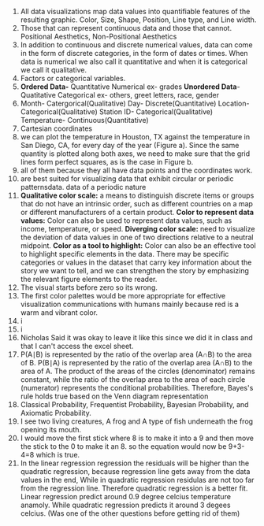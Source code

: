 1. All data visualizations map data values into quantifiable features of the resulting graphic. Color, Size, Shape, Position, Line type, and Line width.  
2. Those that can represent continuous data and those that cannot. Positional Aesthetics, Non-Positional Aesthetics
3. In addition to continuous and discrete numerical values, data can come in the form of discrete categories, in the form of dates or times. When data is numerical we also call it quantitative and when it is categorical we call it qualitative.
4. Factors or categorical variables.
5. **Ordered Data-** Quantitative Numerical ex- grades **Unordered Data**- Quatitative Categorical ex- others, greet letters, race, gender
6. Month- Catergorical(Qualitative) Day- Discrete(Quantitative) Location- Categorical(Qualitative) Station ID- Categorical(Qualitative) Temperature- Continuous(Quantitative) 
7. Cartesian coordinates
8. we can plot the temperature in Houston, TX against the temperature in San Diego, CA, for every day of the year (Figure a). Since the same quantity is plotted along both axes, we need to make sure that the grid lines form perfect squares, as is the case in Figure b.
9. all of them because they all have data points and the coordinates work.  
10. are best suited for visualizing data that exhibit circular or periodic patternsdata. data of a periodic nature
11. **Qualitative color scale:** a means to distinguish discrete items or groups that do not have an intrinsic order, such as different countries on a map or different manufacturers of a certain product. **Color to represent data values:** Color can also be used to represent data values, such as income, temperature, or speed. **Diverging color scale:** need to visualize the deviation of data values in one of two directions relative to a neutral midpoint. **Color as a tool to highlight:** Color can also be an effective tool to highlight specific elements in the data. There may be specific categories or values in the dataset that carry key information about the story we want to tell, and we can strengthen the story by emphasizing the relevant figure elements to the reader.
12. The visual starts before zero so its wrong.  
13. The first color palettes would be more appropriate for effective visualization communications with humans mainly because red is a warm and vibrant color.
14. i
15. i
16. Nicholas Said it was okay to leave it like this since we did it in class and that I can't access the excel sheet. 
17. P(A∣B) is represented by the ratio of the overlap area (A∩B) to the area of B. P(B∣A) is represented by the ratio of the overlap area (A∩B) to the area of A. The product of the areas of the circles (denominator) remains constant, while the ratio of the overlap area to the area of each circle (numerator) represents the conditional probabilities. Therefore, Bayes's rule holds true based on the Venn diagram representation
18. Classical Probability, Frequentist Probability, Bayesian Probability, and Axiomatic Probability. 
19. I see two living creatures, A frog and A type of fish underneath the frog opening its mouth.  
20. I would move the first stick where 8 is to make it into a 9 and then move the stick to the 0 to make it an 8. so the equation would now be 9+3-4=8 which is true.
21. In the linear regression regression the residuals will be higher than the quadratic regression, because regression line gets away from the data values in the end, While in quadratic regression residulas are not too far from the regression line. Therefore quadratic regression is a better fit. Linear regression predict around 0.9 degree celcius temperature anamoly. While quadratic regression predicts it around 3 degees celcius.  (Was one of the other questions before getting rid of them)  
